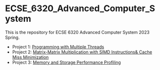 # ECSE_6320_Advanced_Computer_System
This is the repository for ECSE 6320 Advanced Computer System 2023 Spring.

* Project 1: [Programming with Multiple Threads](./project1)
* Project 2: [Matrix-Matrix Multiplication with SIMD Instructions& Cache Miss Minimization](./project2)
* Project 3: [Memory and Storage Performance Profiling](./project3)